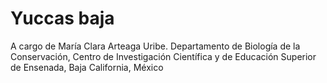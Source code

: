 # Yuccas baja
A cargo de María Clara Arteaga Uribe. 
Departamento de Biología de la Conservación, Centro de Investigación Científica y de Educación Superior de Ensenada, Baja California, México
